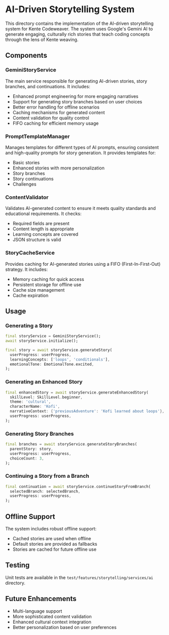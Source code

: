 # AI-Driven Storytelling System

This directory contains the implementation of the AI-driven storytelling system for Kente Codeweaver. The system uses Google's Gemini AI to generate engaging, culturally rich stories that teach coding concepts through the lens of Kente weaving.

## Components

### GeminiStoryService

The main service responsible for generating AI-driven stories, story branches, and continuations. It includes:

- Enhanced prompt engineering for more engaging narratives
- Support for generating story branches based on user choices
- Better error handling for offline scenarios
- Caching mechanisms for generated content
- Content validation for quality control
- FIFO caching for efficient memory usage

### PromptTemplateManager

Manages templates for different types of AI prompts, ensuring consistent and high-quality prompts for story generation. It provides templates for:

- Basic stories
- Enhanced stories with more personalization
- Story branches
- Story continuations
- Challenges

### ContentValidator

Validates AI-generated content to ensure it meets quality standards and educational requirements. It checks:

- Required fields are present
- Content length is appropriate
- Learning concepts are covered
- JSON structure is valid

### StoryCacheService

Provides caching for AI-generated stories using a FIFO (First-In-First-Out) strategy. It includes:

- Memory caching for quick access
- Persistent storage for offline use
- Cache size management
- Cache expiration

## Usage

### Generating a Story

```dart
final storyService = GeminiStoryService();
await storyService.initialize();

final story = await storyService.generateStory(
  userProgress: userProgress,
  learningConcepts: ['loops', 'conditionals'],
  emotionalTone: EmotionalTone.excited,
);
```

### Generating an Enhanced Story

```dart
final enhancedStory = await storyService.generateEnhancedStory(
  skillLevel: SkillLevel.beginner,
  theme: 'cultural',
  characterName: 'Kofi',
  narrativeContext: {'previousAdventure': 'Kofi learned about loops'},
  userProgress: userProgress,
);
```

### Generating Story Branches

```dart
final branches = await storyService.generateStoryBranches(
  parentStory: story,
  userProgress: userProgress,
  choiceCount: 3,
);
```

### Continuing a Story from a Branch

```dart
final continuation = await storyService.continueStoryFromBranch(
  selectedBranch: selectedBranch,
  userProgress: userProgress,
);
```

## Offline Support

The system includes robust offline support:

- Cached stories are used when offline
- Default stories are provided as fallbacks
- Stories are cached for future offline use

## Testing

Unit tests are available in the `test/features/storytelling/services/ai` directory.

## Future Enhancements

- Multi-language support
- More sophisticated content validation
- Enhanced cultural context integration
- Better personalization based on user preferences
